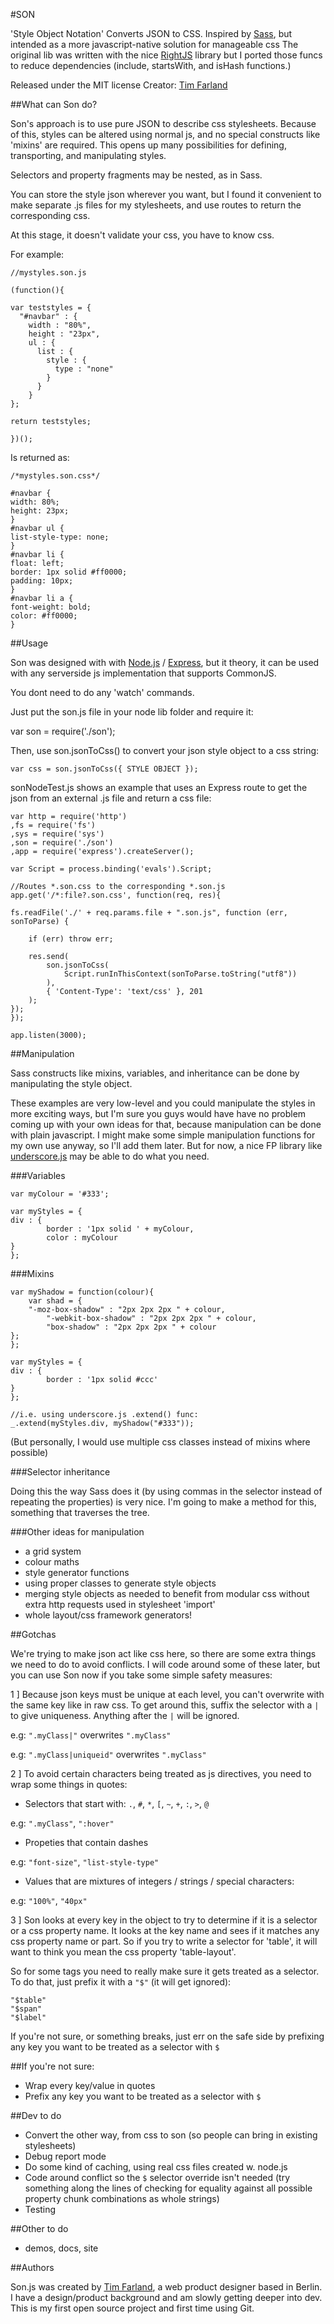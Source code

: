 #SON

'Style Object Notation'
Converts JSON to CSS.
Inspired by [Sass](http://sass-lang.com),
but intended as a more javascript-native solution for manageable css
The original lib was written with the nice [RightJS](http://rightjs.org) library
but I ported those funcs to reduce dependencies (include, startsWith, 
and isHash functions.)

Released under the MIT license
Creator: [Tim Farland](http://timfarland.com)


##What can Son do?

Son's approach is to use pure JSON to describe css stylesheets. Because of this, styles can be altered using normal js, and no
special constructs like 'mixins' are required. This opens up many possibilities for defining, transporting, and manipulating styles.

Selectors and property fragments may be nested, as in Sass.

You can store the style json wherever you want, but I found it convenient to make separate .js files for my stylesheets, and use routes to 
return the corresponding css.

At this stage, it doesn't validate your css, you have to know css.

For example:

    //mystyles.son.js

    (function(){

    var teststyles = {
      "#navbar" : {
        width : "80%",
        height : "23px",
        ul : {
          list : {
            style : {
              type : "none"
            }
          }
        }
    };

    return teststyles;

    })(); 

Is returned as: 

    /*mystyles.son.css*/

    #navbar { 
 	width: 80%;
 	height: 23px;
    }
    #navbar ul { 
 	list-style-type: none;
    }
    #navbar li { 
 	float: left;
 	border: 1px solid #ff0000;
 	padding: 10px;
    }
    #navbar li a { 
 	font-weight: bold;
 	color: #ff0000;
    }
   

##Usage

Son was designed with with [Node.js](http://nodejs.org) / [Express](http://express.js.com), but it theory, it can be used with any serverside js implementation that supports CommonJS.

You dont need to do any 'watch' commands. 

Just put the son.js file in your node lib folder and require it:

   var son = require('./son');

Then, use son.jsonToCss() to convert your json style object to a css string:

    var css = son.jsonToCss({ STYLE OBJECT });

sonNodeTest.js shows an example that uses an Express route to get the json from an external .js file and return a css file:

    var http = require('http')
	,fs = require('fs')
	,sys = require('sys')
	,son = require('./son')
	,app = require('express').createServer();

    var Script = process.binding('evals').Script;

    //Routes *.son.css to the corresponding *.son.js
    app.get('/*:file?.son.css', function(req, res){	
	
	fs.readFile('./' + req.params.file + ".son.js", function (err, sonToParse) {

	  	if (err) throw err; 

		res.send(
			son.jsonToCss( 
				Script.runInThisContext(sonToParse.toString("utf8"))
			), 
			{ 'Content-Type': 'text/css' }, 201
		); 
	});		
    });

    app.listen(3000);
 

##Manipulation

Sass constructs like mixins, variables, and inheritance can be done by manipulating the style object.

These examples are very low-level and you could manipulate the styles in more exciting ways, 
but I'm sure you guys would have have no problem coming up with your own ideas for that,
 because manipulation can be done with plain javascript. I might make some simple manipulation functions
for my own use anyway, so I'll add them later. But for now, a nice FP library like 
[underscore.js](http://documentcloud.github.com/underscore/) may be able to do what you need.

###Variables

    var myColour = '#333';

    var myStyles = {
	div : {
            border : '1px solid ' + myColour,
            color : myColour
	}
    };

###Mixins       

    var myShadow = function(colour){
        var shad = {
	    "-moz-box-shadow" : "2px 2px 2px " + colour,
            "-webkit-box-shadow" : "2px 2px 2px " + colour,
            "box-shadow" : "2px 2px 2px " + colour
	};
    };

    var myStyles = {
	div : {
            border : '1px solid #ccc'
	}
    };

    //i.e. using underscore.js .extend() func:
    _.extend(myStyles.div, myShadow("#333"));

(But personally, I would use multiple css classes instead of mixins where possible)

###Selector inheritance

Doing this the way Sass does it (by using commas in the selector instead of repeating the properties) is very nice.
I'm going to make a method for this, something that traverses the tree. 

###Other ideas for manipulation

- a grid system
- colour maths
- style generator functions
- using proper classes to generate style objects
- merging style objects as needed to benefit from modular css without extra http requests used in stylesheet 'import'
- whole layout/css framework generators!


##Gotchas

We're trying to make json act like css here, so there are some extra things we need to do to avoid conflicts. I will code around some of these later, but you can use Son now if you take some simple safety measures:


1 ] Because json keys must be unique at each level, you can't overwrite with the same key like in raw css. To get around this, suffix the selector with a `|` to give uniqueness. Anything after the `|` will be ignored. 

e.g: `".myClass|"` overwrites `".myClass"`

e.g: `".myClass|uniqueid"` overwrites `".myClass"` 


2 ] To avoid certain characters being treated as js directives, you need to wrap some things in quotes:

- Selectors that start with: `.`, `#`, `*`, `[`, `~`, `+`, `:`, `>`, `@`

e.g: `".myClass"`, `":hover"`

- Propeties that contain dashes

e.g: `"font-size"`, `"list-style-type"`

- Values that are mixtures of integers / strings / special characters:

e.g: `"100%"`, `"40px"`


3 ] Son looks at every key in the object to try to determine if it is a selector or a css property name. It looks at the key name and sees if it matches any css property name or part. So if you try to write a selector for 'table', it will want to think you mean the css property 'table-layout'.

So for some tags you need to really make sure it gets treated as a selector. To do that, just prefix it with a `"$"` (it will get ignored):

    "$table"
    "$span"
    "$label"

If you're not sure, or something breaks, just err on the safe side by prefixing any key you want to be treated as a selector with `$`	 


##If you're not sure:

- Wrap every key/value in quotes
- Prefix any key you want to be treated as a selector with `$`


##Dev to do

- Convert the other way, from css to son (so people can bring in existing stylesheets)
- Debug report mode
- Do some kind of caching, using real css files created w. node.js
- Code around conflict so the `$` selector override isn't needed (try something along the lines of checking for equality against all possible property chunk combinations as whole strings)
- Testing


##Other to do

- demos, docs, site


##Authors

Son.js was created by [Tim Farland](http://www.timfarland.com), a web product designer based in Berlin. 
I have a design/product background and am slowly getting deeper into dev. 
This is my first open source project and first time using Git.

